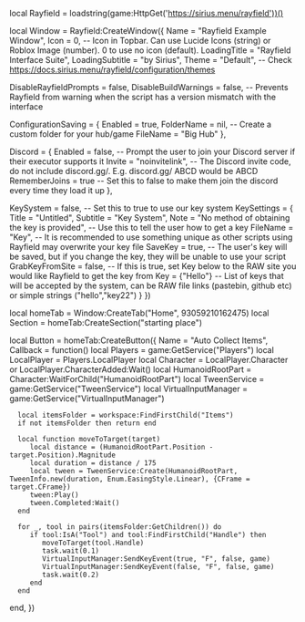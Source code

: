 local Rayfield = loadstring(game:HttpGet('https://sirius.menu/rayfield'))()

local Window = Rayfield:CreateWindow({
   Name = "Rayfield Example Window",
   Icon = 0, -- Icon in Topbar. Can use Lucide Icons (string) or Roblox Image (number). 0 to use no icon (default).
   LoadingTitle = "Rayfield Interface Suite",
   LoadingSubtitle = "by Sirius",
   Theme = "Default", -- Check https://docs.sirius.menu/rayfield/configuration/themes

   DisableRayfieldPrompts = false,
   DisableBuildWarnings = false, -- Prevents Rayfield from warning when the script has a version mismatch with the interface

   ConfigurationSaving = {
      Enabled = true,
      FolderName = nil, -- Create a custom folder for your hub/game
      FileName = "Big Hub"
   },

   Discord = {
      Enabled = false, -- Prompt the user to join your Discord server if their executor supports it
      Invite = "noinvitelink", -- The Discord invite code, do not include discord.gg/. E.g. discord.gg/ ABCD would be ABCD
      RememberJoins = true -- Set this to false to make them join the discord every time they load it up
   },

   KeySystem = false, -- Set this to true to use our key system
   KeySettings = {
      Title = "Untitled",
      Subtitle = "Key System",
      Note = "No method of obtaining the key is provided", -- Use this to tell the user how to get a key
      FileName = "Key", -- It is recommended to use something unique as other scripts using Rayfield may overwrite your key file
      SaveKey = true, -- The user's key will be saved, but if you change the key, they will be unable to use your script
      GrabKeyFromSite = false, -- If this is true, set Key below to the RAW site you would like Rayfield to get the key from
      Key = {"Hello"} -- List of keys that will be accepted by the system, can be RAW file links (pastebin, github etc) or simple strings ("hello","key22")
   }
})

local homeTab = Window:CreateTab("Home", 93059210162475)
local Section = homeTab:CreateSection("starting place")

local Button = homeTab:CreateButton({
   Name = "Auto Collect Items",
   Callback = function()
      local Players = game:GetService("Players")
      local LocalPlayer = Players.LocalPlayer
      local Character = LocalPlayer.Character or LocalPlayer.CharacterAdded:Wait()
      local HumanoidRootPart = Character:WaitForChild("HumanoidRootPart")
      local TweenService = game:GetService("TweenService")
      local VirtualInputManager = game:GetService("VirtualInputManager")

      local itemsFolder = workspace:FindFirstChild("Items")
      if not itemsFolder then return end

      local function moveToTarget(target)
         local distance = (HumanoidRootPart.Position - target.Position).Magnitude
         local duration = distance / 175
         local tween = TweenService:Create(HumanoidRootPart, TweenInfo.new(duration, Enum.EasingStyle.Linear), {CFrame = target.CFrame})
         tween:Play()
         tween.Completed:Wait()
      end

      for _, tool in pairs(itemsFolder:GetChildren()) do
         if tool:IsA("Tool") and tool:FindFirstChild("Handle") then
            moveToTarget(tool.Handle)
            task.wait(0.1)
            VirtualInputManager:SendKeyEvent(true, "F", false, game)
            VirtualInputManager:SendKeyEvent(false, "F", false, game)
            task.wait(0.2)
         end
      end
   end,
})

